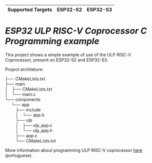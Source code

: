 | Supported Targets | ESP32-S2 | ESP32-S3 |
| ----------------- | -------- | -------- |
# _ESP32 ULP RISC-V Coprocessor C Programming example_

This project shows a simple example of use of the ULP RISC-V Coprocessor, present on ESP32-S2 and ESP32-S3.

Project architeture:

├── CMakeLists.txt\
├── main\
│&ensp;&ensp;├── CMakeLists.txt\
│&ensp;&ensp;└── main.c\
└── components\
&ensp;&ensp;&ensp;└── app\
&ensp;&ensp;&ensp;&ensp;&ensp;├── include\
&ensp;&ensp;&ensp;&ensp;&ensp;│&ensp;&ensp;└── app.h\
&ensp;&ensp;&ensp;&ensp;&ensp;├── ulp\
&ensp;&ensp;&ensp;&ensp;&ensp;│&ensp;&ensp;├── ulp_app.c\
&ensp;&ensp;&ensp;&ensp;&ensp;│&ensp;&ensp;└── ulp_app.h\
&ensp;&ensp;&ensp;&ensp;&ensp;├── app.c\
&ensp;&ensp;&ensp;&ensp;&ensp;└── CMakeLists.txt

More information about programming ULP RISC-V coprocessor [here](https://www.microprogramador.com.br/2024/01/como-programar-o-ulp-risc-v-coprocessor.html) (portuguese).

